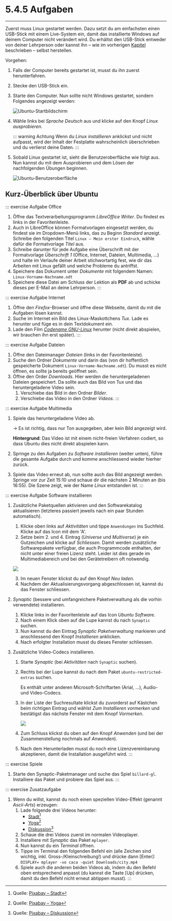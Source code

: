 # 5.4.5 Aufgaben
---

Zuerst muss Linux gestartet werden. Dazu setzt du am einfachsten einen USB-Stick mit einem Live-System ein, damit das installierte Windows auf deinem Computer nicht verändert wird. Du erhältst den USB-Stick entweder von deiner Lehrperson oder kannst ihn – wie im vorherigen [Kapitel](?page=../4-install%2FREADME) beschrieben – selbst herstellen.

Vorgehen:

1. Falls der Computer bereits gestartet ist, musst du ihn zuerst herunterfahren.
2. Stecke den USB-Stick ein.
3. Starte den Computer. Nun sollte nicht Windows gestartet, sondern Folgendes angezeigt werden:

   ![Ubuntu-Startbildschirm](./ubuntu-boot2.png)
4. Wähle links bei _Sprache_ _Deutsch_ aus und klicke auf den Knopf _Linux ausprobieren_.

   ::: warning Achtung
   Wenn du _Linux installieren_ anklickst und nicht aufpasst, wird der Inhalt der Festplatte wahrscheinlich überschrieben und du verlierst deine Daten.
   :::

5. Sobald Linux gestartet ist, sieht die Benutzeroberfläche wie folgt aus. Nun kannst du mit dem Ausprobieren und dem Lösen der nachfolgenden Übungen beginnen.

   ![Ubuntu-Benutzeroberfläche](./ubuntu-homescreen.png)


## Kurz-Überblick über Ubuntu

<VueVideo id="BexdfZQVZuo"></VueVideo>

::: exercise Aufgabe Office
1. Öffne das Textverarbeitungsprogramm _LibreOffice Writer_. Du findest es links in der Favoritenleiste.
2. Auch in LibreOffice können Formatvorlagen eingesetzt werden, du findest sie im Dropdown-Menü links, das zu Beginn _Standard_ anzeigt. Schreibe den folgenden Titel `Linux – Mein erster Eindruck`, wähle dafür die Formatvorlage _Titel_ aus.
3. Schreibe darunter für jede Aufgabe eine Überschrift mit der Formatvorlage _Überschrift 1_ (Office, Internet, Dateien, Multimedia, ...) und halte im Verlaufe deiner Arbeit stichwortartig fest, wie dir das Arbeiten mit Linux gefällt und welche Probleme du antriffst.
4. Speichere das Dokument unter _Dokumente_ mit folgendem Namen: `Linux-Vorname-Nachname.odt`
5. Speichere diese Datei am Schluss der Lektion als **PDF** ab und schicke dieses per E-Mail an deine Lehrperson.
:::

::: exercise Aufgabe Internet
1. Öffne den _Firefox_-Browser und öffne diese Webseite, damit du mit die Aufgaben lösen kannst.
2. Suche im Internet ein Bild des Linux-Maskottchens *Tux*. Lade es herunter und füge es in dein Textdokument ein.
3. Lade den Film [*Codename GNU-Linux*](http://propaganda.2flub.org/video/Codename-GNU-Linux/Codename-GNU-Linux-german.avi) herunter (nicht direkt abspielen, wir brauchen ihn erst später).
:::

::: exercise Aufgabe Dateien
1. Öffne den Dateimanager _Dateien_ (links in der Favoritenleiste).
2. Suche den Ordner _Dokumente_ und darin das (von dir hoffentlich gespeicherte Dokument `Linux-Vorname-Nachname.odt`). Du musst es nicht öffnen, es sollte ja bereits geöffnet sein.
3. Öffne den Order _Downloads_. Hier werden die heruntergeladenen Dateien gespeichert. Da sollte auch das Bild von Tux und das heruntergeladene Video sein.
   1. Verschiebe das Bild in den Ordner _Bilder_.
   2. Verschiebe das Video in den Ordner _Videos_.
:::

::: exercise Aufgabe Multimedia
1. Spiele das heruntergeladene Video ab.

   → Es ist richtig, dass nur Ton ausgegeben, aber kein Bild angezeigt wird.

   **Hintergrund**: Das Video ist mit einem nicht-freien Verfahren codiert, so dass Ubuntu dies nicht direkt abspielen kann.

2. Springe zu den Aufgaben zu _Software installieren_ (weiter unten), führe die gesamte Aufgabe durch und komme anschliessend wieder hierher zurück.
3. Spiele das Video erneut ab, nun sollte auch das Bild angezeigt werden. Springe vor zur Zeit 15:10 und schaue dir die nächsten 2 Minuten an (bis 16:55). Die Szene zeigt, wie der Name _Linux_ entstanden ist.
:::

::: exercise Aufgabe Software installieren
1. Zusätzliche Paketquellen aktivieren und den Softwarekatalog aktualisieren (letzteres passiert jeweils nach ein paar Stunden automatisch).
   1. Klicke oben links auf _Aktivitäten_ und tippe `Anwendungen` ins Suchfeld. Klicke auf das Icon mit dem 'A'.
   2. Setze beim 2. und 4. Eintrag (_Universe_ und _Multiverse_) je ein Gutzeichen und klicke auf _Schliessen_. Damit werden zusätzliche Softwarepakete verfügbar, die auch Programmcode enthalten, der nicht unter einer freien Lizenz steht. Leider ist dies gerade im Multimediabereich und bei den Gerätetreibern oft notwendig.

   ![](./ubuntu-repositories.png)

   3. Im neuen Fenster klickst du auf den Knopf _Neu laden_.
   4. Nachdem der Aktualisierungsvorgang abgeschlossen ist, kannst du das Fenster schliessen.
2. _Synaptic_ (bessere und umfangreichere Paketverwaltung als die vorhin verwendete) installieren.
   1. Klicke links in der Favoritenleiste auf das Icon _Ubuntu Software_.
   2. Nach einem Klick oben auf die Lupe kannst du nach `Synaptic` suchen.
   3. Nun kannst du den Eintrag _Synaptic Paketverwaltung_ markieren und anschliessend den Knopf _Installieren_ anklicken.
   4. Nach erfolgter Installation musst du dieses Fenster schliessen.
3. Zusätzliche Video-Codecs installieren.
   1. Starte _Synaptic_ (bei _Aktivitäten_ nach `Synaptic` suchen).
   2. Rechts bei der Lupe kannst du nach dem Paket `ubuntu-restricted-extras` suchen.

      Es enthält unter anderen Microsoft-Schriftarten (Arial, ...), Audio- und Video-Codecs.

   3. In der Liste der Suchresultate klickst du zuvorderst auf Kästchen beim richtigen Eintrag und wählst _Zum Installieren vormerken_ und bestätigst das nächste Fenster mit dem Knopf _Vormerken_.

      ![](./synaptic-install.png)

   4. Zum Schluss klickst du oben auf den Knopf _Anwenden_ (und bei der Zusammenstellung nochmals auf _Anwenden_).
   5. Nach dem Herunterladen musst du noch eine Lizenzvereinbarung akzeptieren, damit die Installation ausgeführt wird.
:::

::: exercise Spiele
1. Starte den Synaptic-Paketmanager und suche das Spiel `billard-gl`. Installiere das Paket und probiere das Spiel aus.
:::

::: exercise Zusatzaufgabe
1. Wenn du willst, kannst du noch einen speziellen Video-Effekt (genannt *Ascii-Arts*) erzeugen:
   1. Lade folgende drei Videos herunter:
      - [Stadt](https://media.mygymer.ch/videos/city.mp4)[^1]
      - [Yoga](https://media.mygymer.ch/videos/yoga.mp4)[^2]
      - [Diskussion](https://media.mygymer.ch/videos/couple.mp4)[^3]
   2. Schaue die drei Videos zuerst im normalen Videoplayer.
   2. Installiere mit _Synaptic_ das Paket `mplayer`.
   3. Nun kannst du ein _Terminal_ öffnen.
   4. Tippe im Terminal den folgenden Befehl ein (alle Zeichen sind wichtig, inkl. Gross-/Kleinschreibung!) und drücke dann [Enter]: `DISPLAY= mplayer -vo caca -quiet Downloads/city.mp4`
   5. Spiele auch die anderen beiden Videos ab, indem du den Befehl oben entsprechend anpasst (du kannst die Taste [Up] drücken, damit du den Befehl nicht erneut abtippen musst).
:::

[^1]: Quelle: [Pixabay – Stadt](https://pixabay.com/de/videos/stadt-menschen-wandern-einkaufen-999/)
[^2]: Quelle: [Pixabay – Yoga](https://pixabay.com/de/videos/yoga-gesundheit-%C3%BCbung-frau-berg-445/)
[^3]: Quelle: [Pixabay – Diskussion](https://pixabay.com/de/videos/p%C3%A4rchen-vertrauen-gespr%C3%A4ch-reden-19706/)
